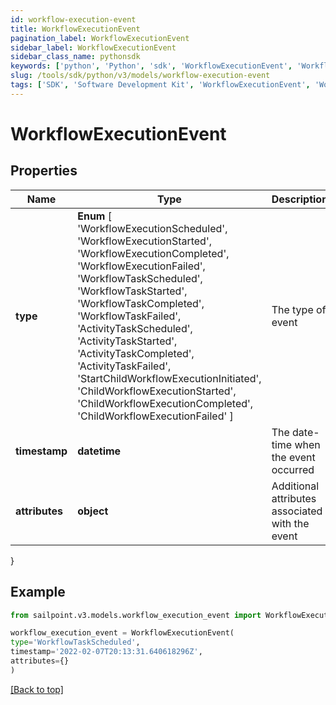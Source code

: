 ```yaml
---
id: workflow-execution-event
title: WorkflowExecutionEvent
pagination_label: WorkflowExecutionEvent
sidebar_label: WorkflowExecutionEvent
sidebar_class_name: pythonsdk
keywords: ['python', 'Python', 'sdk', 'WorkflowExecutionEvent', 'WorkflowExecutionEvent'] 
slug: /tools/sdk/python/v3/models/workflow-execution-event
tags: ['SDK', 'Software Development Kit', 'WorkflowExecutionEvent', 'WorkflowExecutionEvent']
---
```


# WorkflowExecutionEvent


## Properties

Name | Type | Description | Notes
------------ | ------------- | ------------- | -------------
**type** |  **Enum** [  'WorkflowExecutionScheduled',    'WorkflowExecutionStarted',    'WorkflowExecutionCompleted',    'WorkflowExecutionFailed',    'WorkflowTaskScheduled',    'WorkflowTaskStarted',    'WorkflowTaskCompleted',    'WorkflowTaskFailed',    'ActivityTaskScheduled',    'ActivityTaskStarted',    'ActivityTaskCompleted',    'ActivityTaskFailed',    'StartChildWorkflowExecutionInitiated',    'ChildWorkflowExecutionStarted',    'ChildWorkflowExecutionCompleted',    'ChildWorkflowExecutionFailed' ] | The type of event | [optional] 
**timestamp** | **datetime** | The date-time when the event occurred | [optional] 
**attributes** | **object** | Additional attributes associated with the event | [optional] 
}

## Example

```python
from sailpoint.v3.models.workflow_execution_event import WorkflowExecutionEvent

workflow_execution_event = WorkflowExecutionEvent(
type='WorkflowTaskScheduled',
timestamp='2022-02-07T20:13:31.640618296Z',
attributes={}
)

```
[[Back to top]](#) 

